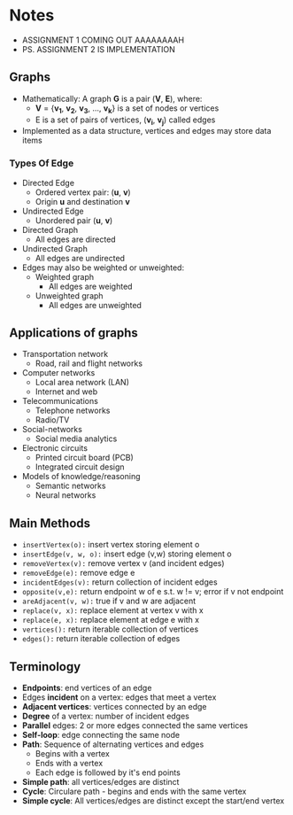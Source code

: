 # Notes

- ASSIGNMENT 1 COMING OUT AAAAAAAAH
- PS. ASSIGNMENT 2 IS IMPLEMENTATION

## Graphs

- Mathematically: A graph **G** is a pair (**V**, **E**), where:
  - **V** = {**v<sub>1</sub>**, **v<sub>2</sub>**, **v<sub>3</sub>**, ..., **v<sub>k</sub>**} is a set of nodes or vertices
  - E is a set of pairs of vertices, (**v<sub>i</sub>**, **v<sub>j</sub>**) called edges
- Implemented as a data structure, vertices and edges may store data items

### Types Of Edge

- Directed Edge
  - Ordered vertex pair: (**u**, **v**)
  - Origin **u** and destination **v**
- Undirected Edge
  - Unordered pair (**u**, **v**)
- Directed Graph
  - All edges are directed
- Undirected Graph
  - All edges are undirected
- Edges may also be weighted or unweighted:
  - Weighted graph
    - All edges are weighted
  - Unweighted graph
    - All edges are unweighted

## Applications of graphs

- Transportation network
  - Road, rail and flight networks
- Computer networks
  - Local area network (LAN)
  - Internet and web
- Telecommunications
  - Telephone networks
  - Radio/TV
- Social-networks
  - Social media analytics
- Electronic circuits
  - Printed circuit board (PCB)
  - Integrated circuit design
- Models of knowledge/reasoning
  - Semantic networks
  - Neural networks

## Main Methods

- `insertVertex(o):` insert vertex storing element o
- `insertEdge(v, w, o):` insert edge (v,w) storing element o
- `removeVertex(v):` remove vertex v (and incident edges)
- `removeEdge(e):` remove edge e
- `incidentEdges(v):` return collection of incident edges
- `opposite(v,e):` return endpoint w of e s.t. w != v; error if v not endpoint
- `areAdjacent(v, w):` true if v and w are adjacent
- `replace(v, x):` replace element at vertex v with x
- `replace(e, x):` replace element at edge e with x
- `vertices():` return iterable collection of vertices
- `edges():` return iterable collection of edges

## Terminology

- **Endpoints**: end vertices of an edge
- Edges **incident** on a vertex: edges that meet a vertex
- **Adjacent vertices**: vertices connected by an edge
- **Degree** of a vertex: number of incident edges
- **Parallel** edges: 2 or more edges connected the same vertices
- **Self-loop**: edge connecting the same node
- **Path**: Sequence of alternating vertices and edges
  - Begins with a vertex
  - Ends with a vertex
  - Each edge is followed by it's end points
- **Simple path**: all vertices/edges are distinct
- **Cycle**: Circulare path - begins and ends with the same vertex
- **Simple cycle**: All vertices/edges are distinct except the start/end vertex
